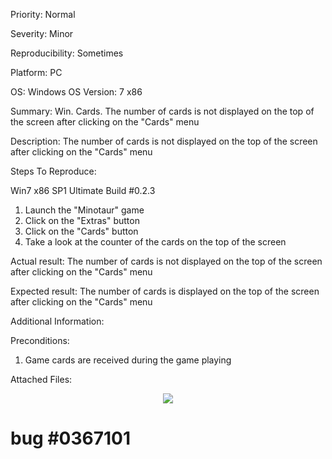 Priority: Normal

Severity: Minor

Reproducibility: Sometimes

Platform: PC

OS: Windows
OS Version: 7 x86

Summary: Win. Cards. The number of cards is not displayed on the top of the screen after clicking on the "Cards" menu

Description: The number of cards is not displayed on the top of the screen after clicking on the "Cards" menu

Steps To Reproduce:

Win7 x86 SP1 Ultimate
Build #0.2.3

1. Launch the "Minotaur" game
2. Click on the "Extras" button
3. Click on the "Cards" button
4. Take a look at the counter of the cards on the top of the screen

Actual result: The number of cards is not displayed on the top of the screen after clicking on the "Cards" menu

Expected result: The number of cards is displayed on the top of the screen after clicking on the "Cards" menu

Additional Information:

Preconditions:
1. Game cards are received during the game playing

Attached Files:

<p align="center">
  <img src="https://image.ibb.co/cHrwLS/2018_02_01_11_50_36bug2.jpg">
  
  # bug #0367101

  </p>


